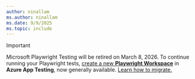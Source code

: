 ```yaml
---
author: ninallam
ms.author: ninallam
ms.date: 9/9/2025
ms.topic: include
---
```


> [!IMPORTANT]
> Microsoft Playwright Testing will be retired on March 8, 2026. To continue running your Playwright tests, [create a new **Playwright Workspace**](https://aka.ms/pww/docs/quickstart) in **Azure App Testing**, now generally available. [Learn how to migrate.](https://aka.ms/mpt/migration-guidance)
